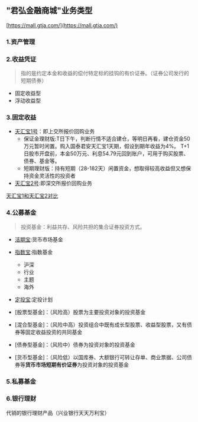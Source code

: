 ## "君弘金融商城"业务类型

[https://mall.gtja.com/](https://mall.gtja.com/)

### 1.资产管理
### 2.收益凭证
>指的是约定本金和收益的偿付特定标的挂钩的有价证券。（证券公司发行的短期债券）
+ 固定收益型
+ 浮动收益型
### 3.固定收益

+ [天汇宝1号](https://mall.gtja.com/thb/index.jsp)：即上交所报价回购业务
  + 保证金理财版:T日下午，判断行情不适合建仓，等明日再看，建仓资金50万元暂时闲置。购入国泰君安天汇宝1天期，假设到期年收益为4%。
T+1日股市开盘前，本金50万元、利息54.79元回到账户，可用于购买股票、债券、基金等。
  + 短期理财版：持有短期（28-182天）闲置资金，想取得较高收益但又想保持资金灵活性的投资者
+ [天汇宝2号](https://mall.gtja.com/thb/index.jsp):即深交所报价回购业务

[天汇宝1和天汇宝2对比](http://www.gtja.com/portal/channel/gythb2h.jhtml)

### 4.公募基金
>投资基金：利益共存、风险共担的集合证券投资方式。
+ [活期宝](https://mall.gtja.com/fund/):货币市场基金 
+ [指数宝](https://mall.gtja.com/fund/zhishu/):指数基金
  + 沪深
  + 行业
  + 主题
  + 海外
+ [定投宝](https://mall.gtja.com/fund/dingtou/):定投计划

+ [股票型基金]：（风险高）股票为主要投资对象的投资基金
+ [混合型基金]：（风险中高）投资组合中既有成长型股票、收益型股票，又有债券等固定收益投资的共同基金
+ [债券型基金]：（风险中）债券为投资对象的投资基金
+ [货币型基金]：（风险低）以国库券、大额银行可转让存单、商业票据、公司债券等**货币市场短期有价证券**为投资对象的投资基金
### 5.私募基金
### 6.银行理财
代销的银行理财产品（兴业银行天天万利宝）
